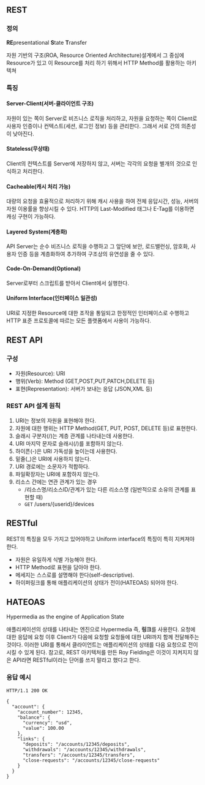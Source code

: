 ## REST

### 정의
**RE**presentational **S**tate **T**ransfer

자원 기반의 구조(ROA, Resource Oriented Architecture)설계에서 그 중심에 Resource가 있고 이 Resource를 처리 하기 위해서 HTTP Method를 활용하는 아키텍쳐

### 특징
#### Server-Client(서버-클라이언트 구조)
자원이 있는 쪽이 Server로 비즈니스 로직을 처리하고, 자원을 요청하는 쪽이 Client로 사용자 인증이나 컨텍스트(세션, 로그인 정보) 등을 관리한다. 그래서 서로 간의 의존성이 낮아진다.
#### Stateless(무상태)
Client의 컨텍스트를 Server에 저장하지 않고, 서버는 각각의 요청을 별개의 것으로 인식하고 처리한다.
#### Cacheable(캐시 처리 가능)
대량의 요청을 효율적으로 처리하기 위해 캐시 사용을 하여 전체 응답시간, 성능, 서버의 자원 이용률을 향상시킬 수 있다. HTTP의 Last-Modified 태그나 E-Tag를 이용하면 캐싱 구현이 가능하다.
#### Layered System(계층화)
API Server는 순수 비즈니스 로직을 수행하고 그 앞단에 보안, 로드밸런싱, 암호화, 사용자 인증 등을 계층화하여 추가하여 구조상의 유연성을 줄 수 있다.
#### Code-On-Demand(Optional)
Server로부터 스크립트를 받아서 Client에서 실행한다.
#### Uniform Interface(인터페이스 일관성)
URI로 지정한 Resource에 대한 조작을 통일되고 한정적인 인터페이스로 수행하고 HTTP 표준 프로토콜에 따르는 모든 플랫폼에서 사용이 가능하다.

## REST API
### 구성
- 자원(Resource): URI
- 행위(Verb): Method (GET,POST,PUT,PATCH,DELETE 등)
- 표현(Representation): 서버가 보내는 응답 (JSON,XML 등)

### REST API 설계 원칙
1. URI는 정보의 자원을 표현해야 한다.
2. 자원에 대한 행위는 HTTP Method(GET, PUT, POST, DELETE 등)로 표현한다.
3. 슬래시 구분자(/)는 계층 관계를 나타내는데 사용한다.
4. URI 마지막 문자로 슬래시(/)를 포함하지 않는다.
5. 하이픈(-)은 URI 가독성을 높이는데 사용한다.
6. 밑줄(_)은 URI에 사용하지 않는다.
7. URI 경로에는 소문자가 적합하다.
8. 파일확장자는 URI에 포함하지 않는다.
9. 리소스 간에는 연관 관계가 있는 경우
    - /리소스명/리소스ID/관계가 있는 다른 리소스명 (일반적으로 소유의 관계를 표현할 때)
    - `GET` /users/{userid}/devices

## RESTful
REST의 특징을 모두 가지고 있어야하고 Uniform interface의 특징이 특히 지켜져야 한다.
- 자원은 유일하게 식별 가능해야 한다.
- HTTP Method로 표현을 담아야 한다.
- 메세지는 스스로를 설명해야 한다(self-descriptive).
- 하이퍼링크를 통해 애플리케이션의 상태가 전이(HATEOAS) 되어야 한다.

## HATEOAS
Hypermedia as the engine of Application State

애플리케이션의 상태를 나타내는 엔진으로 Hypermedia 즉, **링크**를 사용한다. 요청에 대한 응답에 요청 이후 Client가 다음에 요청할 요청들에 대한 URI까지 함께 전달해주는 것이다. 이러한 URI를 통해서 클라이언트는 애플리케이션의 상태를 다음 요청으로 전이시킬 수 있게 된다. 참고로, REST 아키텍처를 만든 Roy Fielding은 이것이 지켜지지 않은 API라면 RESTful이라는 단어를 쓰지 말라고 했다고 한다.
### 응답 예시
```text
HTTP/1.1 200 OK

{
  "account": {
    "account_number": 12345,
    "balance": {
      "currency": "usd",
      "value": 100.00
    },
    "links": {
      "deposits": "/accounts/12345/deposits",
      "withdrawals": "/accounts/12345/withdrawals",
      "transfers": "/accounts/12345/transfers",
      "close-requests": "/accounts/12345/close-requests"
    }
  }
}
```